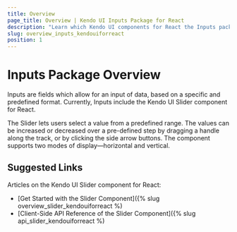 ```yaml
---
title: Overview
page_title: Overview | Kendo UI Inputs Package for React
description: "Learn which Kendo UI components for React the Inputs package delivers."
slug: overview_inputs_kendouiforreact
position: 1
---
```


# Inputs Package Overview 

Inputs are fields which allow for an input of data, based on a specific and predefined format. Currently, Inputs include the Kendo UI Slider component for React.

The Slider lets users select a value from a predefined range. The values can be increased or decreased over a pre-defined step by dragging a handle along the track, or by clicking the side arrow buttons. The component supports two modes of display&mdash;horizontal and vertical.

## Suggested Links

Articles on the Kendo UI Slider component for React:

* [Get Started with the Slider Component]({% slug overview_slider_kendouiforreact %)
* [Client-Side API Reference of the Slider Component]({% slug api_slider_kendouiforreact %)
